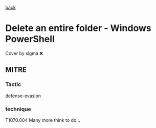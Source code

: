 [back](../index.md)
# Delete an entire folder - Windows PowerShell
Cover by sigma :x: 
## MITRE
### Tactic
defense-evasion
### technique
T1070.004
Many more think to do...